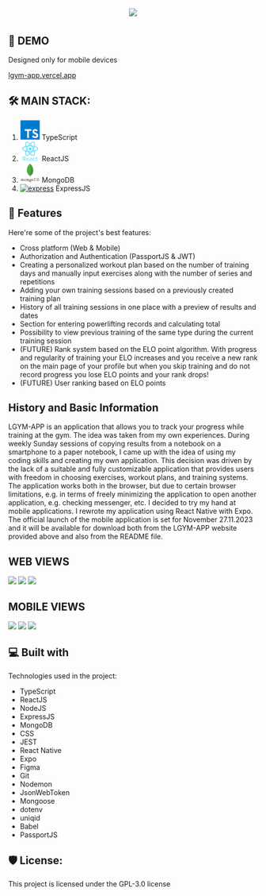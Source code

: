 <h1 align = "center"><img src="https://github.com/KLesiu/LGYM-APP-OFFICIAL/assets/117046128/b635ba95-7da3-48f0-a277-08bcea21d97b" /></h1>
<h2>🚀 DEMO</h2>
<p>Designed only for mobile devices</p>
<a href="https://lgym-app.vercel.app/">lgym-app.vercel.app</a>

<h2>🛠️ MAIN STACK:</h2>
<ol>
<li>
<a  href="https://www.typescriptlang.org/" target="_blank" rel="noreferrer"> <img src="https://raw.githubusercontent.com/devicons/devicon/master/icons/typescript/typescript-original.svg" alt="typescript" width="40" height="40"/></a> TypeScript	
</li>
<li>
<a href="https://reactjs.org/" target="_blank" rel="noreferrer"> <img src="https://raw.githubusercontent.com/devicons/devicon/master/icons/react/react-original-wordmark.svg" alt="react" width="40" height="40"/></a> ReactJS
</li>
<li>
<a href="https://www.mongodb.com/" target="_blank" rel="noreferrer"> <img src="https://raw.githubusercontent.com/devicons/devicon/master/icons/mongodb/mongodb-original-wordmark.svg" alt="mongodb" width="40" height="40"/></a> MongoDB
</li>
<li>
<a href="https://expressjs.com" target="_blank" rel="noreferrer"> <img src="https://user-images.githubusercontent.com/25181517/183859966-a3462d8d-1bc7-4880-b353-e2cbed900ed6.png" alt="express" width="40" height="40"/></a> ExpressJS
</li>
</ol>

<h2>🧐 Features</h2>
Here're some of the project's best features:
<ul>
	
<li>Cross platform (Web & Mobile)</li>   
<li>Authorization and Authentication (PassportJS & JWT)</li>   
<li>Creating a personalized workout plan based on the number of training days and manually input exercises along with the number of series and repetitions</li>   
<li>Adding your own training sessions based on a previously created training plan</li>   
<li>History of all training sessions in one place with a preview of results and dates</li>   
<li>Section for entering powerlifting records and calculating total</li>   
<li>Possibility to view previous training of the same type during the current training session</li>   
<li>(FUTURE) Rank system based on the ELO point algorithm. With progress and regularity of training your ELO increases and you receive a new rank on the main page of your profile but when you skip training and do not record progress you lose ELO points and your rank drops!</li>   
<li>(FUTURE) User ranking based on ELO points
</ul></li>   

<h2>History and Basic Information</h2>
<p text-align="justify">LGYM-APP is an application that allows you to track your progress while training at the gym. The idea was taken from my own experiences. During weekly Sunday sessions of copying results from a notebook on a smartphone to a paper notebook, I came up with the idea of using my coding skills and creating my own application. This decision was driven by the lack of a suitable and fully customizable application that provides users with freedom in choosing exercises, workout plans, and training systems. The application works both in the browser, but due to certain browser limitations, e.g. in terms of freely minimizing the application to open another application, e.g. checking messenger, etc. I decided to try my hand at mobile applications. I rewrote my application using React Native with Expo. The official launch of the mobile application is set for November 27.11.2023 and it will be available for download both from the LGYM-APP website provided above and also from the README file.</p>

<h2>WEB VIEWS </h2>
<div display="flex" justify-content="space-around" flex-wrap="wrap">
<img width="25%" src="https://github.com/KLesiu/LGYM-APP-OFFICIAL/assets/117046128/500cd838-59e7-4614-b9ff-45f8823852f7"/>
<img width="25%" src="https://github.com/KLesiu/LGYM-APP-OFFICIAL/assets/117046128/c5ba88d6-d4f5-4c61-abe5-ea8deade862a" />
<img width="25%" src="https://github.com/KLesiu/LGYM-APP-OFFICIAL/assets/117046128/1ad2c7ad-c5d3-468f-b5ed-2f6b54b0bf50" />
</div>

<h2>MOBILE VIEWS</h2>
<div display="flex" justify-content="space-around" flex-wrap="wrap">
<img width="25%" src="https://github.com/KLesiu/LGYM-APP-OFFICIAL/assets/117046128/0bf85be1-8e08-4275-8dea-a0b03baa1a2c" />
<img width="25%" src="https://github.com/KLesiu/LGYM-APP-OFFICIAL/assets/117046128/c459d0ed-564b-4067-a485-8ae96b159bba" />
<img width="25%" src="https://github.com/KLesiu/LGYM-APP-OFFICIAL/assets/117046128/911901c6-1f76-4b0f-94db-f83c3309ee30" />
</div>

<h2>💻 Built with</h2>
Technologies used in the project:
<ul>
<li>TypeScript</li>
<li>ReactJS</li>
<li>NodeJS</li>
<li>ExpressJS</li>
<li>MongoDB</li>
<li>CSS</li>
<li>JEST</li>
<li>React Native</li>
<li>Expo</li>
<li>Figma</li>
<li>Git</li>
<li>Nodemon</li>
<li>JsonWebToken</li>
<li>Mongoose</li>
<li>dotenv</li>
<li>uniqid</li>
<li>Babel</li>
<li>PassportJS</li>
</ul>

<h2>🛡️ License:</h2>
This project is licensed under the GPL-3.0 license
















